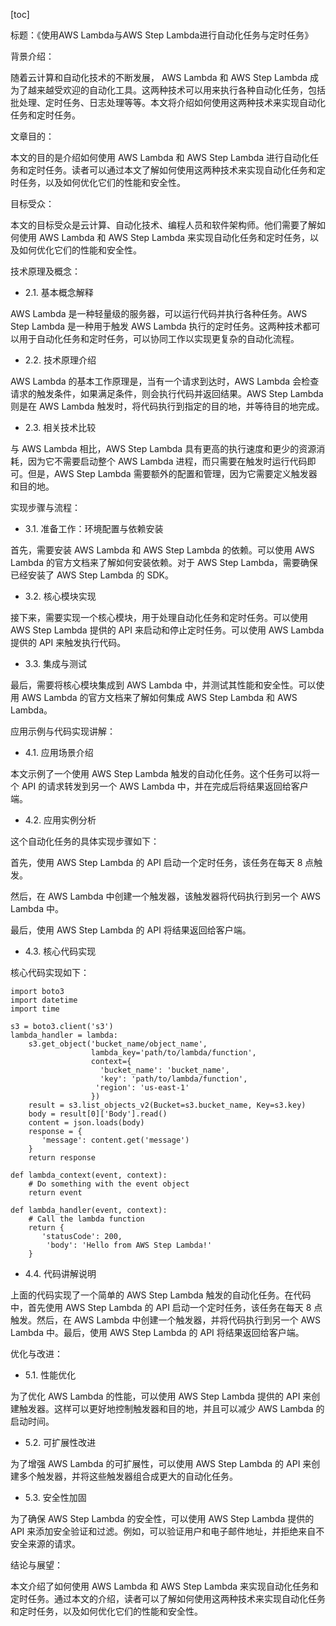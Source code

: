 
[toc]                    
                
                
标题：《使用AWS Lambda与AWS Step Lambda进行自动化任务与定时任务》

背景介绍：

随着云计算和自动化技术的不断发展， AWS Lambda 和 AWS Step Lambda 成为了越来越受欢迎的自动化工具。这两种技术可以用来执行各种自动化任务，包括批处理、定时任务、日志处理等等。本文将介绍如何使用这两种技术来实现自动化任务和定时任务。

文章目的：

本文的目的是介绍如何使用 AWS Lambda 和 AWS Step Lambda 进行自动化任务和定时任务。读者可以通过本文了解如何使用这两种技术来实现自动化任务和定时任务，以及如何优化它们的性能和安全性。

目标受众：

本文的目标受众是云计算、自动化技术、编程人员和软件架构师。他们需要了解如何使用 AWS Lambda 和 AWS Step Lambda 来实现自动化任务和定时任务，以及如何优化它们的性能和安全性。

技术原理及概念：

- 2.1. 基本概念解释

AWS Lambda 是一种轻量级的服务器，可以运行代码并执行各种任务。AWS Step Lambda 是一种用于触发 AWS Lambda 执行的定时任务。这两种技术都可以用于自动化任务和定时任务，可以协同工作以实现更复杂的自动化流程。

- 2.2. 技术原理介绍

AWS Lambda 的基本工作原理是，当有一个请求到达时，AWS Lambda 会检查请求的触发条件，如果满足条件，则会执行代码并返回结果。AWS Step Lambda 则是在 AWS Lambda 触发时，将代码执行到指定的目的地，并等待目的地完成。

- 2.3. 相关技术比较

与 AWS Lambda 相比，AWS Step Lambda 具有更高的执行速度和更少的资源消耗，因为它不需要启动整个 AWS Lambda 进程，而只需要在触发时运行代码即可。但是，AWS Step Lambda 需要额外的配置和管理，因为它需要定义触发器和目的地。

实现步骤与流程：

- 3.1. 准备工作：环境配置与依赖安装

首先，需要安装 AWS Lambda 和 AWS Step Lambda 的依赖。可以使用 AWS Lambda 的官方文档来了解如何安装依赖。对于 AWS Step Lambda，需要确保已经安装了 AWS Step Lambda 的 SDK。

- 3.2. 核心模块实现

接下来，需要实现一个核心模块，用于处理自动化任务和定时任务。可以使用 AWS Step Lambda 提供的 API 来启动和停止定时任务。可以使用 AWS Lambda 提供的 API 来触发执行代码。

- 3.3. 集成与测试

最后，需要将核心模块集成到 AWS Lambda 中，并测试其性能和安全性。可以使用 AWS Lambda 的官方文档来了解如何集成 AWS Step Lambda 和 AWS Lambda。

应用示例与代码实现讲解：

- 4.1. 应用场景介绍

本文示例了一个使用 AWS Step Lambda 触发的自动化任务。这个任务可以将一个 API 的请求转发到另一个 AWS Lambda 中，并在完成后将结果返回给客户端。

- 4.2. 应用实例分析

这个自动化任务的具体实现步骤如下：

首先，使用 AWS Step Lambda 的 API 启动一个定时任务，该任务在每天 8 点触发。

然后，在 AWS Lambda 中创建一个触发器，该触发器将代码执行到另一个 AWS Lambda 中。

最后，使用 AWS Step Lambda 的 API 将结果返回给客户端。

- 4.3. 核心代码实现

核心代码实现如下：
```
import boto3
import datetime
import time

s3 = boto3.client('s3')
lambda_handler = lambda:
    s3.get_object('bucket_name/object_name', 
                  lambda_key='path/to/lambda/function', 
                  context={
                    'bucket_name': 'bucket_name',
                    'key': 'path/to/lambda/function',
                   'region': 'us-east-1'
                  })
    result = s3.list_objects_v2(Bucket=s3.bucket_name, Key=s3.key)
    body = result[0]['Body'].read()
    content = json.loads(body)
    response = {
       'message': content.get('message')
    }
    return response

def lambda_context(event, context):
    # Do something with the event object
    return event

def lambda_handler(event, context):
    # Call the lambda function
    return {
       'statusCode': 200,
        'body': 'Hello from AWS Step Lambda!'
    }
```
- 4.4. 代码讲解说明

上面的代码实现了一个简单的 AWS Step Lambda 触发的自动化任务。在代码中，首先使用 AWS Step Lambda 的 API 启动一个定时任务，该任务在每天 8 点触发。然后，在 AWS Lambda 中创建一个触发器，并将代码执行到另一个 AWS Lambda 中。最后，使用 AWS Step Lambda 的 API 将结果返回给客户端。

优化与改进：

- 5.1. 性能优化

为了优化 AWS Lambda 的性能，可以使用 AWS Step Lambda 提供的 API 来创建触发器。这样可以更好地控制触发器和目的地，并且可以减少 AWS Lambda 的启动时间。

- 5.2. 可扩展性改进

为了增强 AWS Lambda 的可扩展性，可以使用 AWS Step Lambda 的 API 来创建多个触发器，并将这些触发器组合成更大的自动化任务。

- 5.3. 安全性加固

为了确保 AWS Step Lambda 的安全性，可以使用 AWS Step Lambda 提供的 API 来添加安全验证和过滤。例如，可以验证用户和电子邮件地址，并拒绝来自不安全来源的请求。

结论与展望：

本文介绍了如何使用 AWS Lambda 和 AWS Step Lambda 来实现自动化任务和定时任务。通过本文的介绍，读者可以了解如何使用这两种技术来实现自动化任务和定时任务，以及如何优化它们的性能和安全性。

